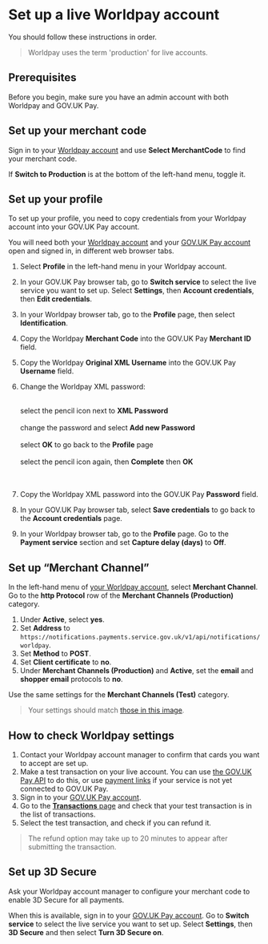 # Set up a live Worldpay account

You should follow these instructions in order.

> Worldpay uses the term 'production' for live accounts.

## Prerequisites

Before you begin, make sure you have an admin account with both Worldpay and GOV.UK Pay.

## Set up your merchant code

Sign in to your [Worldpay
account](https://secure.worldpay.com/sso/public/auth/login.html) and use
__Select MerchantCode__ to find your merchant code.

If __Switch to Production__ is at the bottom of the left-hand menu, toggle it.

## Set up your profile

To set up your profile, you need to copy credentials from your Worldpay account
into your GOV.UK Pay account. 

You will need both your [Worldpay
account](https://secure.worldpay.com/sso/public/auth/login.html) and your
[GOV.UK Pay account](https://selfservice.payments.service.gov.uk/login) open
and signed in, in different web browser tabs.  

1. Select __Profile__ in the left-hand menu in your Worldpay account.

1. In your GOV.UK Pay browser tab, go to __Switch
service__ to select the live service you want to set up. Select __Settings__,
then __Account credentials__, then __Edit credentials__.

1. In your Worldpay browser tab, go to the __Profile__ page, then select
__Identification__. 

1. Copy the Worldpay __Merchant Code__ into the GOV.UK Pay __Merchant ID__
   field.

1. Copy the Worldpay __Original XML Username__ into the GOV.UK Pay __Username__ field.

1. Change the Worldpay XML password:

    <br> select the pencil icon next to __XML Password__ </br>
    <br> change the password and select __Add new Password__ </br>
    <br> select __OK__ to go back to the __Profile__ page </br> 
    <br> select the pencil icon again, then __Complete__ then __OK__ </br>
    <br><br>

1. Copy the Worldpay XML password into the GOV.UK Pay __Password__ field.

1. In your GOV.UK Pay browser tab, select __Save credentials__ to go back to the
__Account credentials__ page.

1. In your Worldpay browser tab, go to the __Profile__ page. Go to the __Payment service__
section and set __Capture delay (days)__ to __Off__.

## Set up “Merchant Channel”

In the left-hand menu of [your Worldpay
account](https://secure.worldpay.com/sso/public/auth/login.html), select
__Merchant Channel__. Go to the __http Protocol__ row of the __Merchant
Channels (Production)__ category.

1. Under __Active__, select __yes__.
2. Set __Address__ to
   `https://notifications.payments.service.gov.uk/v1/api/notifications/worldpay`.
3. Set __Method__ to __POST__.
4. Set __Client certificate__ to __no__.
5. Under __Merchant Channels (Production)__ and __Active__, set the __email__ and __shopper
   email__ protocols to __no__.

Use the same settings for the __Merchant Channels (Test)__ category.

> Your settings should match [those in this image](/images/worldpay_merchantchanneleventsettings.png). 

## How to check Worldpay settings  

1. Contact your Worldpay account manager to confirm that cards you want to
   accept are set up.
2. Make a test transaction on your live account. You can use [the GOV.UK Pay
   API](/api_reference) to do this, or use [payment
   links](/payment_links) if your service is not yet connected to GOV.UK Pay. 
3. Sign in to your [GOV.UK Pay
   account](https://selfservice.payments.service.gov.uk/).
4. Go to the [__Transactions__
   page](https://selfservice.payments.service.gov.uk/transactions) and check
   that your test transaction is in the list of transactions.
5. Select the test transaction, and check if you can refund it.

> The refund option may take up to 20 minutes to appear after submitting the transaction.

## Set up 3D Secure

Ask your Worldpay account manager to configure your merchant code to enable 3D
Secure for all payments.

When this is available, sign in to your [GOV.UK Pay
account](https://selfservice.payments.service.gov.uk/login). Go to __Switch
service__ to select the live service you want to set up. Select __Settings__,
then __3D Secure__ and then select __Turn 3D Secure on__. 

